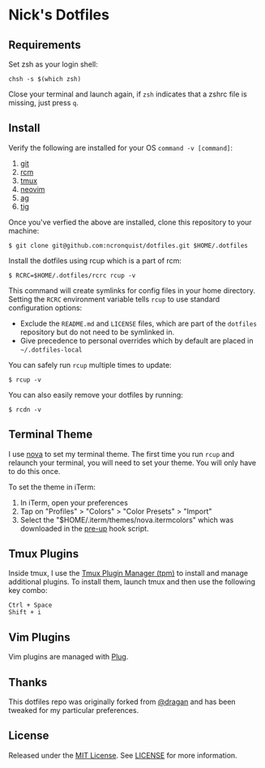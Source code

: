 Nick's Dotfiles
===================


Requirements
------------

Set zsh as your login shell:

    chsh -s $(which zsh)

Close your terminal and launch again, if `zsh` indicates that a zshrc file is
missing, just press `q`.


Install
-------

Verify the following are installed for your OS `command -v [command]`:

1. [git][git]
2. [rcm][rcm]
3. [tmux][tmux]
4. [neovim][neovim]
5. [ag][ag]
6. [tig][tig]

[git]: https://git-scm.com/
[rcm]: https://github.com/thoughtbot/rcm/
[tmux]: https://github.com/tmux/tmux/
[neovim]: https://neovim.io/
[ag]: https://geoff.greer.fm/ag/
[tig]: https://jonas.github.io/tig/

Once you've verfied the above are installed, clone this repository to your
machine:

```
$ git clone git@github.com:ncronquist/dotfiles.git $HOME/.dotfiles
```

Install the dotfiles using rcup which is a part of rcm:

```
$ RCRC=$HOME/.dotfiles/rcrc rcup -v
```

This command will create symlinks for config files in your home directory.
Setting the `RCRC` environment variable tells `rcup` to use standard
configuration options:

* Exclude the `README.md` and `LICENSE` files, which are part of
  the `dotfiles` repository but do not need to be symlinked in.
* Give precedence to personal overrides which by default are placed in
  `~/.dotfiles-local`

You can safely run `rcup` multiple times to update:

```
$ rcup -v
```

You can also easily remove your dotfiles by running:

```
$ rcdn -v
```


Terminal Theme
--------------

I use [nova][nova] to set my terminal theme. The first time you run `rcup` and relaunch your terminal, you will need to set your theme. You will only have to do this once.

To set the theme in iTerm:

1. In iTerm, open your preferences
2. Tap on "Profiles" > "Colors" > "Color Presets" > "Import"
3. Select the "$HOME/.iterm/themes/nova.itermcolors" which was downloaded in the [pre-up](./hooks/pre-up) hook script.

[nova]: https://trevordmiller.com/projects/nova


Tmux Plugins
------------

Inside tmux, I use the [Tmux Plugin Manager (tpm)][tpm] to install and manage
additional plugins. To install them, launch tmux and then use the following key
combo:

```
Ctrl + Space
Shift + i
```

[tpm]: https://github.com/tmux-plugins/tpm


Vim Plugins
-----------

Vim plugins are managed with [Plug][plug].

[plug]: https://github.com/junegunn/vim-plug


Thanks
------

This dotfiles repo was originally forked from [@dragan](@dragan) and has 
been tweaked for my particular preferences.

[@dragan]: https://github.com/dragan/dotfiles

License
-------

Released under the [MIT License][mit-license]. See [LICENSE][license] for more
information.

[mit-license]: http://www.opensource.org/licenses/mit-license.php
[license]: https://github.com/ncronquist/dotfiles/blob/master/LICENSE
